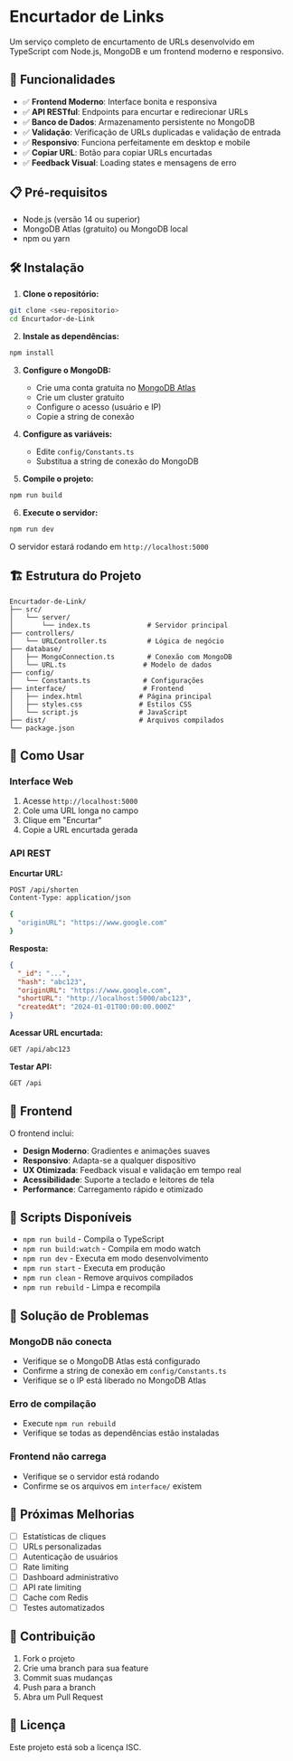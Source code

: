 # Encurtador de Links

Um serviço completo de encurtamento de URLs desenvolvido em TypeScript com Node.js, MongoDB e um frontend moderno e responsivo.

## 🚀 Funcionalidades

- ✅ **Frontend Moderno**: Interface bonita e responsiva
- ✅ **API RESTful**: Endpoints para encurtar e redirecionar URLs
- ✅ **Banco de Dados**: Armazenamento persistente no MongoDB
- ✅ **Validação**: Verificação de URLs duplicadas e validação de entrada
- ✅ **Responsivo**: Funciona perfeitamente em desktop e mobile
- ✅ **Copiar URL**: Botão para copiar URLs encurtadas
- ✅ **Feedback Visual**: Loading states e mensagens de erro

## 📋 Pré-requisitos

- Node.js (versão 14 ou superior)
- MongoDB Atlas (gratuito) ou MongoDB local
- npm ou yarn

## 🛠️ Instalação

1. **Clone o repositório:**
```bash
git clone <seu-repositorio>
cd Encurtador-de-Link
```

2. **Instale as dependências:**
```bash
npm install
```

3. **Configure o MongoDB:**
   - Crie uma conta gratuita no [MongoDB Atlas](https://www.mongodb.com/atlas)
   - Crie um cluster gratuito
   - Configure o acesso (usuário e IP)
   - Copie a string de conexão

4. **Configure as variáveis:**
   - Edite `config/Constants.ts`
   - Substitua a string de conexão do MongoDB

5. **Compile o projeto:**
```bash
npm run build
```

6. **Execute o servidor:**
```bash
npm run dev
```

O servidor estará rodando em `http://localhost:5000`

## 🏗️ Estrutura do Projeto

```
Encurtador-de-Link/
├── src/
│   └── server/
│       └── index.ts              # Servidor principal
├── controllers/
│   └── URLController.ts          # Lógica de negócio
├── database/
│   ├── MongoConnection.ts        # Conexão com MongoDB
│   └── URL.ts                   # Modelo de dados
├── config/
│   └── Constants.ts             # Configurações
├── interface/                   # Frontend
│   ├── index.html              # Página principal
│   ├── styles.css              # Estilos CSS
│   └── script.js               # JavaScript
├── dist/                       # Arquivos compilados
└── package.json
```

## 📖 Como Usar

### **Interface Web**
1. Acesse `http://localhost:5000`
2. Cole uma URL longa no campo
3. Clique em "Encurtar"
4. Copie a URL encurtada gerada

### **API REST**

**Encurtar URL:**
```bash
POST /api/shorten
Content-Type: application/json

{
  "originURL": "https://www.google.com"
}
```

**Resposta:**
```json
{
  "_id": "...",
  "hash": "abc123",
  "originURL": "https://www.google.com",
  "shortURL": "http://localhost:5000/abc123",
  "createdAt": "2024-01-01T00:00:00.000Z"
}
```

**Acessar URL encurtada:**
```bash
GET /api/abc123
```

**Testar API:**
```bash
GET /api
```

## 🎨 Frontend

O frontend inclui:
- **Design Moderno**: Gradientes e animações suaves
- **Responsivo**: Adapta-se a qualquer dispositivo
- **UX Otimizada**: Feedback visual e validação em tempo real
- **Acessibilidade**: Suporte a teclado e leitores de tela
- **Performance**: Carregamento rápido e otimizado

## 🔧 Scripts Disponíveis

- `npm run build` - Compila o TypeScript
- `npm run build:watch` - Compila em modo watch
- `npm run dev` - Executa em modo desenvolvimento
- `npm run start` - Executa em produção
- `npm run clean` - Remove arquivos compilados
- `npm run rebuild` - Limpa e recompila

## 🐛 Solução de Problemas

### **MongoDB não conecta**
- Verifique se o MongoDB Atlas está configurado
- Confirme a string de conexão em `config/Constants.ts`
- Verifique se o IP está liberado no MongoDB Atlas

### **Erro de compilação**
- Execute `npm run rebuild`
- Verifique se todas as dependências estão instaladas

### **Frontend não carrega**
- Verifique se o servidor está rodando
- Confirme se os arquivos em `interface/` existem

## 📝 Próximas Melhorias

- [ ] Estatísticas de cliques
- [ ] URLs personalizadas
- [ ] Autenticação de usuários
- [ ] Rate limiting
- [ ] Dashboard administrativo
- [ ] API rate limiting
- [ ] Cache com Redis
- [ ] Testes automatizados

## 🤝 Contribuição

1. Fork o projeto
2. Crie uma branch para sua feature
3. Commit suas mudanças
4. Push para a branch
5. Abra um Pull Request

## 📄 Licença

Este projeto está sob a licença ISC.
